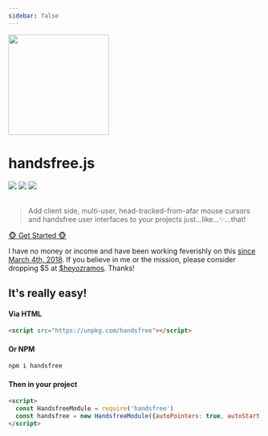 ```yaml
---
sidebar: false
---
```

<div class="roomy text-center">
  <p>
    <img src="https://media.giphy.com/media/55vsITBRKRlaosFK7I/giphy.gif" height=200>
  </p>
  <h1>handsfree.js</h1>
  <div><img src="https://travis-ci.org/handsfreejs/handsfree.svg?branch=master"> <img src="https://img.shields.io/codecov/c/github/handsfreejs/handsfree/master.svg?style=flat"> <img src="https://img.shields.io/github/last-commit/handsfreejs/handsfree.svg"></div>
  <br>
  <blockquote style="text-align: left">Add client side, multi-user, head-tracked-from-afar mouse cursors and handsfree user interfaces to your projects just...like...✨...that!</blockquote>

  <p><a href="guide/" class="nav-link action-button">🐵 Get Started 🐵</a></p>

  <p class="callout">I have no money or income and have been working feverishly on this <a href="https://twitter.com/LabOfOz/status/996603307589189632">since March 4th, 2018</a>. If you believe in me or the mission, please consider dropping $5 at <a href="https://cash.me/$heyozramos">$heyozramos</a>. Thanks!</p>
</div>

## It's really easy!

#### Via HTML
```html
<script src="https://unpkg.com/handsfree"></script>
```

#### Or NPM
```bash
npm i handsfree
```

#### Then in your project
```html
<script>
  const HandsfreeModule = require('handsfree')
  const handsfree = new HandsfreeModule({autoPointers: true, autoStart: true})
</script>
```
